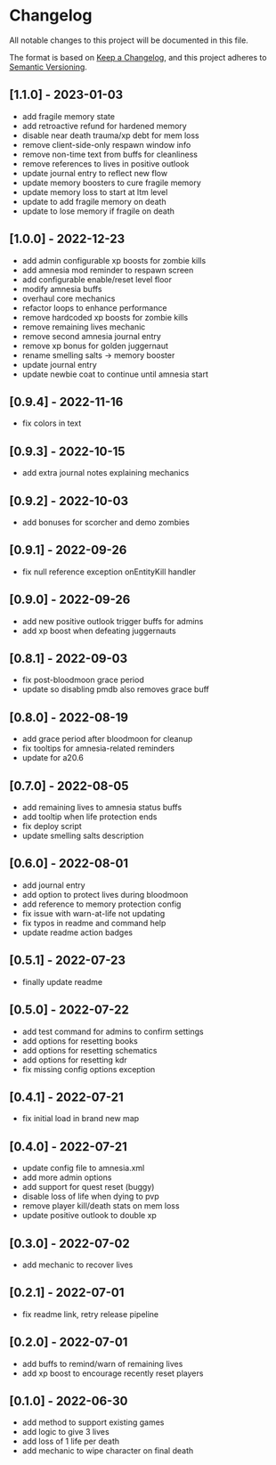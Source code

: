 # Changelog

All notable changes to this project will be documented in this file.

The format is based on [Keep a Changelog](https://keepachangelog.com/en/1.0.0/),
and this project adheres to [Semantic Versioning](https://semver.org/spec/v2.0.0.html).

## [1.1.0] - 2023-01-03

- add fragile memory state
- add retroactive refund for hardened memory
- disable near death trauma/xp debt for mem loss
- remove client-side-only respawn window info
- remove non-time text from buffs for cleanliness
- remove references to lives in positive outlook
- update journal entry to reflect new flow
- update memory boosters to cure fragile memory
- update memory loss to start at ltm level
- update to add fragile memory on death
- update to lose memory if fragile on death

## [1.0.0] - 2022-12-23

- add admin configurable xp boosts for zombie kills
- add amnesia mod reminder to respawn screen
- add configurable enable/reset level floor
- modify amnesia buffs
- overhaul core mechanics
- refactor loops to enhance performance
- remove hardcoded xp boosts for zombie kills
- remove remaining lives mechanic
- remove second amnesia journal entry
- remove xp bonus for golden juggernaut
- rename smelling salts -> memory booster
- update journal entry
- update newbie coat to continue until amnesia start

## [0.9.4] - 2022-11-16

- fix colors in text

## [0.9.3] - 2022-10-15

- add extra journal notes explaining mechanics

## [0.9.2] - 2022-10-03

- add bonuses for scorcher and demo zombies

## [0.9.1] - 2022-09-26

- fix null reference exception onEntityKill handler

## [0.9.0] - 2022-09-26

- add new positive outlook trigger buffs for admins
- add xp boost when defeating juggernauts

## [0.8.1] - 2022-09-03

- fix post-bloodmoon grace period
- update so disabling pmdb also removes grace buff

## [0.8.0] - 2022-08-19

- add grace period after bloodmoon for cleanup
- fix tooltips for amnesia-related reminders
- update for a20.6

## [0.7.0] - 2022-08-05

- add remaining lives to amnesia status buffs
- add tooltip when life protection ends
- fix deploy script
- update smelling salts description

## [0.6.0] - 2022-08-01

- add journal entry
- add option to protect lives during bloodmoon
- add reference to memory protection config
- fix issue with warn-at-life not updating
- fix typos in readme and command help
- update readme action badges

## [0.5.1] - 2022-07-23

- finally update readme

## [0.5.0] - 2022-07-22

- add test command for admins to confirm settings
- add options for resetting books
- add options for resetting schematics
- add options for resetting kdr
- fix missing config options exception

## [0.4.1] - 2022-07-21

- fix initial load in brand new map

## [0.4.0] - 2022-07-21

- update config file to amnesia.xml
- add more admin options
- add support for quest reset (buggy)
- disable loss of life when dying to pvp
- remove player kill/death stats on mem loss
- update positive outlook to double xp

## [0.3.0] - 2022-07-02

- add mechanic to recover lives

## [0.2.1] - 2022-07-01

- fix readme link, retry release pipeline

## [0.2.0] - 2022-07-01

- add buffs to remind/warn of remaining lives
- add xp boost to encourage recently reset players

## [0.1.0] - 2022-06-30

- add method to support existing games
- add logic to give 3 lives
- add loss of 1 life per death
- add mechanic to wipe character on final death
